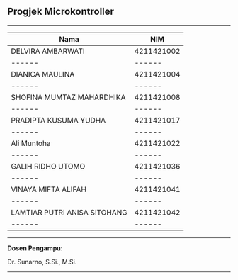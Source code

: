 ## Progjek Microkontroller
---
| Nama | NIM |
|------|------|
| DELVIRA AMBARWATI | 4211421002 |
|------|------|
| DIANICA MAULINA | 4211421004 |
|------|------|
| SHOFINA MUMTAZ MAHARDHIKA | 4211421008 |
|------|------|
| PRADIPTA KUSUMA YUDHA	| 4211421017|
|------|------|
| Ali Muntoha | 4211421022 |
|------|------|
| GALIH RIDHO UTOMO | 4211421036 |
|------|------|
| VINAYA MIFTA ALIFAH | 4211421041 |
|------|------|
| LAMTIAR PUTRI ANISA SITOHANG | 4211421042 |
|------|------|

---

**Dosen Pengampu:**

Dr. Sunarno, S.Si., M.Si.

---

